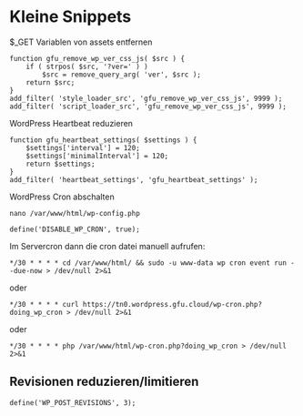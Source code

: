 # Kleine Snippets

$_GET Variablen von assets entfernen

	function gfu_remove_wp_ver_css_js( $src ) {
		if ( strpos( $src, '?ver=' ) )
			$src = remove_query_arg( 'ver', $src );
		return $src;
	}
	add_filter( 'style_loader_src', 'gfu_remove_wp_ver_css_js', 9999 );
	add_filter( 'script_loader_src', 'gfu_remove_wp_ver_css_js', 9999 );



WordPress Heartbeat reduzieren

	function gfu_heartbeat_settings( $settings ) {
		$settings['interval'] = 120;
		$settings['minimalInterval'] = 120;
		return $settings;
	}
	add_filter( 'heartbeat_settings', 'gfu_heartbeat_settings' );



WordPress Cron abschalten

	nano /var/www/html/wp-config.php

	define('DISABLE_WP_CRON', true);

Im Servercron dann die cron datei manuell aufrufen:

	*/30 * * * * cd /var/www/html/ && sudo -u www-data wp cron event run --due-now > /dev/null 2>&1

oder

	*/30 * * * * curl https://tn0.wordpress.gfu.cloud/wp-cron.php?doing_wp_cron > /dev/null 2>&1

oder

	*/30 * * * * php /var/www/html/wp-cron.php?doing_wp_cron > /dev/null 2>&1


## Revisionen reduzieren/limitieren

	define('WP_POST_REVISIONS', 3);